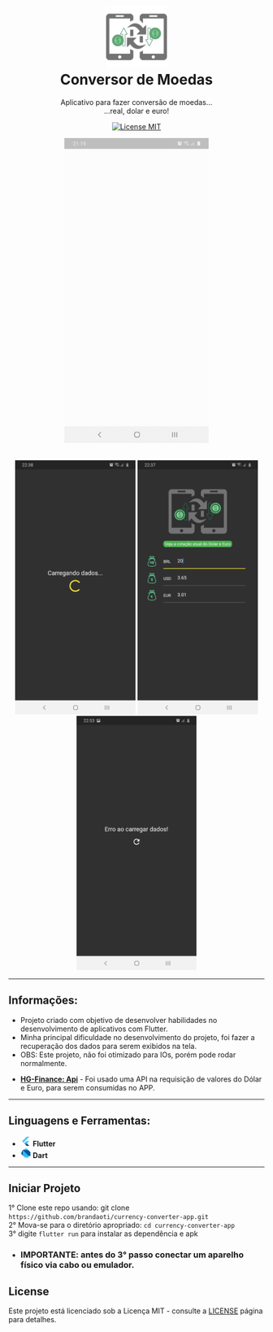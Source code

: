 <h1 align="center">
<br>
  <img src="github-screenshots/logo.png" alt="Currency" width="120">
<br>
   Conversor de Moedas 
</h1>

<p align="center"> Aplicativo para fazer conversão de moedas... <br> ...real, dolar e euro!
</p>

<p align="center">
  <a href="https://opensource.org/licenses/MIT">
    <img src="https://img.shields.io/badge/License-MIT-blue.svg" alt="License MIT">
  </a>
</p>  

[//]: # (Adicione seus gifs / imagens aqui:)

<p align="center"> 
  <img src="github-screenshots/app.gif" alt="demo" height="600"> 
</p>


<p align="center">
  <br>
  <img src="github-screenshots/loading_screen.jpeg" alt="demo" height="500">
  <img src="github-screenshots/home_screen.jpeg" alt="demo" height="500">
  <img src="github-screenshots/error_screen.jpeg" alt="demo" height="500">
</p>


<hr />

## **Informações:**
[//]: # (Descreva seu objetivo e o que foi usado no projeto:)

* Projeto criado com objetivo de desenvolver habilidades no desenvolvimento de aplicativos com Flutter.
* Minha principal dificuldade no desenvolvimento do projeto, foi fazer a recuperação dos dados para serem exibidos na tela.
* OBS: Este projeto, não foi otimizado para IOs, porém pode rodar normalmente.

- **[HG-Finance: Api](https://console.hgbrasil.com/documentation/finance)** - Foi usado uma API na requisição de valores do Dólar e Euro, para serem consumidas no APP. 

<hr />

<!-- ## **How to reach me:**
[//]: # (Adicione suas redes:)

[Instagram - Pessoal](https://www.instagram.com/dannbrandao_)

<hr /> -->

## **Linguagens e Ferramentas:**
[//]: # (Adicione os recursos do seu projeto aqui:)

- <code><img height="20" src="https://github.com/brandaoti/organizar-github/blob/main/img/flutter.png"></code> **Flutter**
- <code><img height="20" src="https://github.com/brandaoti/organizar-github/blob/main/img/dart.png"></code> **Dart**

<hr />

## Iniciar Projeto
[//]: # (Descreva aqui a forma de usar / instalar seu projeto:)

1° Clone este repo usando: git clone `https://github.com/brandaoti/currency-converter-app.git` <br />
2° Mova-se para o diretório apropriado: `cd currency-converter-app` <br />
3° digite `flutter run` para instalar as dependência e apk <br />

* ### IMPORTANTE: antes do 3° passo <strong>conectar um aparelho físico via cabo ou emulador</strong>.
        

## License

Este projeto está licenciado sob a Licença MIT - consulte a [LICENSE](https://choosealicense.com/licenses/mit/) página para detalhes.
